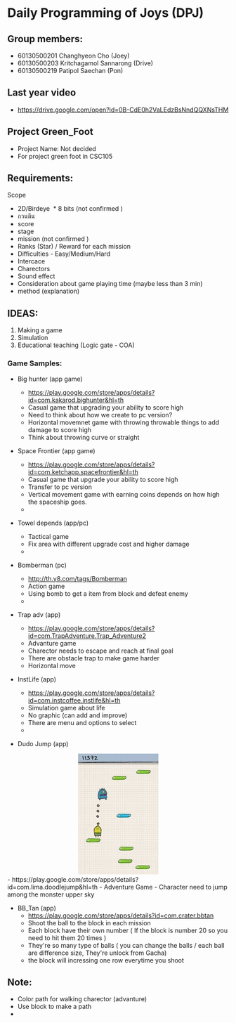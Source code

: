 # Daily Programming of Joys (DPJ) 
## Group members:
   * 60130500201 Changhyeon Cho (Joey)
   * 60130500203 Kritchagamol Sannarong (Drive)
   * 60130500219 Patipol Saechan (Pon) 
   
## Last year video
  * https://drive.google.com/open?id=0B-CdE0h2VaLEdzBsNndQQXNsTHM
  
## Project Green_Foot
  * Project Name: Not decided 
  * For project green foot in CSC105

## Requirements:
Scope
  * 2D/Birdeye
  * 8 bits (not confirmed )
  * กวนตีน
  * score
  * stage
  * mission (not confirmed )
  * Ranks (Star) / Reward for each mission
  * Difficulties - Easy/Medium/Hard
  * Intercace
  * Charectors
  * Sound effect
  * Consideration about game playing time (maybe less than 3 min)
  * method (explanation)

## IDEAS: 
 1. Making a game 
 2. Simulation
 3. Educational teaching (Logic gate - COA)
 
 ### Game Samples:
  * Big hunter (app game)
    - https://play.google.com/store/apps/details?id=com.kakarod.bighunter&hl=th
    - Casual game that upgrading your ability to score high
    - Need to think about how we create to pc version?
    - Horizontal movemnet game with throwing throwable things to add damage to score high
    - Think about throwing curve or straight
    
  * Space Frontier (app game)
    - https://play.google.com/store/apps/details?id=com.ketchapp.spacefrontier&hl=th
    - Casual game that upgrade your ability to score high
    - Transfer to pc version
    - Vertical movement game with earning coins depends on how high the spaceship goes.
    - 
    
  * Towel depends (app/pc)
    - Tactical game
    - Fix area with different upgrade cost and higher damage
    -
    
  * Bomberman (pc)
    - http://th.y8.com/tags/Bomberman
    - Action game
    - Using bomb to get a item from block and defeat enemy
    - 
    
  * Trap adv (app)
    - https://play.google.com/store/apps/details?id=com.TrapAdventure.Trap_Adventure2
    - Advanture game
    - Charector needs to escape and reach at final goal
    - There are obstacle trap to make game harder
    - Horizontal move
    
  * InstLife (app)
    - https://play.google.com/store/apps/details?id=com.instcoffee.instlife&hl=th
    - Simulation game about life
    - No graphic (can add and improve)
    - There are menu and options to select
    - 
    
  * Dudo Jump (app)
  <center><img src = "picture/images.jpeg"></center>
    - https://play.google.com/store/apps/details?id=com.lima.doodlejump&hl=th
    - Adventure Game
    - Character need to jump among the monster upper sky
    
    
  * BB_Tan (app)
    - https://play.google.com/store/apps/details?id=com.crater.bbtan
    - Shoot the ball to the block in each mission
    - Each block have their own number ( If the block is number 20 so you need to hit them 20 times )
    - They're so many type of balls ( you can change the balls / each ball are difference size, They're unlock from Gacha)
    - the block will incressing one row everytime you shoot
    
    
## Note:
  * Color path for walking charector (advanture)
  * Use block to make a path
  * 
  
  
  
    
